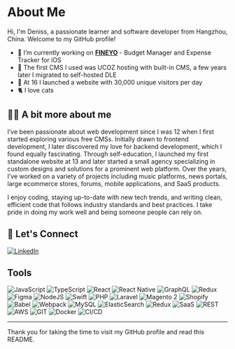 
# About Me

Hi, I'm Deniss, a passionate learner and software developer from Hangzhou, China. Welcome to my GitHub profile!

- 🔭 I’m currently working on [**FINEYO**](https://fineyo.app/) - Budget Manager and Expense Tracker for iOS
- 📑 The first CMS I used was UCOZ hosting with built-in CMS, a few years later I migrated to self-hosted DLE
- 🎉 At 16 I launched a website with 30,000 unique visitors per day
- 🐈 I love cats

## 🙋‍♂️ A bit more about me

I’ve been passionate about web development since I was 12 when I first started exploring various free CMSs. Initially drawn to frontend development, I later discovered my love for backend development, which I found equally fascinating. Through self-education, I launched my first standalone website at 13 and later started a small agency specializing in custom designs and solutions for a prominent web platform. Over the years, I’ve worked on a variety of projects including music platforms, news portals, large ecommerce stores, forums, mobile applications, and SaaS products.

I enjoy coding, staying up-to-date with new tech trends, and writing clean, efficient code that follows industry standards and best practices. I take pride in doing my work well and being someone people can rely on.

## 💬 Let's Connect
[![LinkedIn](https://img.shields.io/badge/-LinkedIn-0a66c2?style=for-the-badge&logo=linkedin&logoColor=ffffff)](https://linkedin.com/in/deniss-dubinin)

## Tools
![JavaScript](https://img.shields.io/badge/JavaScript-%23F7DF1E.svg?style=for-the-badge&logo=javascript&logoColor=black)
![TypeScript](https://img.shields.io/badge/TypeScript-%23007ACC.svg?style=for-the-badge&logo=typescript&logoColor=white)
![React](https://img.shields.io/badge/React-%23000000.svg?style=for-the-badge&logo=react&logoColor=61DAFB)
![React Native](https://img.shields.io/badge/React%20Native-%23000000.svg?style=for-the-badge&logo=react&logoColor=61DAFB)
![GraphQL](https://img.shields.io/badge/GraphQL-%23000000.svg?style=for-the-badge&logo=graphql&logoColor=E10098)
![Redux](https://img.shields.io/badge/Redux-%23593d88.svg?style=for-the-badge&logo=redux&logoColor=white)
![Figma](https://img.shields.io/badge/Figma-%23F24E1E.svg?style=for-the-badge&logo=figma&logoColor=white)
![NodeJS](https://img.shields.io/badge/Node.js-%23417e38.svg?style=for-the-badge&logo=node.js&logoColor=white)
![Swift](https://img.shields.io/badge/Swift-%23F05138.svg?style=for-the-badge&logo=swift&logoColor=white)
![PHP](https://img.shields.io/badge/PHP-%23778CFF.svg?style=for-the-badge&logo=php&logoColor=white)
![Laravel](https://img.shields.io/badge/Laravel-%23FF2D20.svg?style=for-the-badge&logo=laravel&logoColor=white)
![Magento 2](https://img.shields.io/badge/Magento%202-%23F26C4F.svg?style=for-the-badge&logo=magento&logoColor=white)
![Shopify](https://img.shields.io/badge/Shopify-%23000C1D.svg?style=for-the-badge&logo=shopify&logoColor=white)
![Babel](https://img.shields.io/badge/Babel-%23F9DC3E.svg?style=for-the-badge&logo=babel&logoColor=black)
![Webpack](https://img.shields.io/badge/Webpack-%238DD6F9.svg?style=for-the-badge&logo=webpack&logoColor=black)
![MySQL](https://img.shields.io/badge/MySQL-%2300f.svg?style=for-the-badge&logo=mysql&logoColor=white)
![ElasticSearch](https://img.shields.io/badge/ElasticSearch-%23000000.svg?style=for-the-badge&logo=elasticsearch&logoColor=white)
![Redux](https://img.shields.io/badge/Redux-%23593d88.svg?style=for-the-badge&logo=redux&logoColor=white)
![SaaS](https://img.shields.io/badge/SaaS-%2300B0FF.svg?style=for-the-badge&logo=sass&logoColor=white)
![REST](https://img.shields.io/badge/REST-%23000000.svg?style=for-the-badge&logo=rest&logoColor=white)
![AWS](https://img.shields.io/badge/AWS-%23FF9900.svg?style=for-the-badge&logo=aws&logoColor=white)
![GIT](https://img.shields.io/badge/GIT-%23F14E32.svg?style=for-the-badge&logo=git&logoColor=white)
![Docker](https://img.shields.io/badge/Docker-%232496ED.svg?style=for-the-badge&logo=docker&logoColor=white)
![CI/CD](https://img.shields.io/badge/CI%2FCD-%23000F00.svg?style=for-the-badge&logo=github-actions&logoColor=white)

---

Thank you for taking the time to visit my GitHub profile and read this README.
